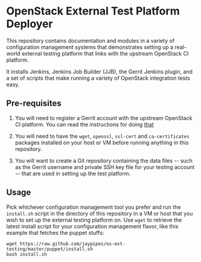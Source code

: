 # OpenStack External Test Platform Deployer

This repository contains documentation and modules in a variety
of configuration management systems that demonstrates setting up
a real-world external testing platform that links with the upstream
OpenStack CI platform.

It installs Jenkins, Jenkins Job Builder (JJB), the Gerrit
Jenkins plugin, and a set of scripts that make running a variety
of OpenStack integration tests easy.

## Pre-requisites

1) You will need to register a Gerrit account with the upstream OpenStack
CI platform. You can read the instructions for doing
[that](http://ci.openstack.org/third_party.html#requesting-a-service-account)

2) You will need to have the `wget`, `openssl`, `ssl-cert` and `ca-certificates`
packages installed on your host or VM before running anything in this
repository.

3) You will want to create a Git repository containing the data files -- such as the
Gerrit username and private SSH key file for your testing account -- that are used
in setting up the test platform.

## Usage

Pick whichever configuration management tool you prefer and run the `install.sh`
script in the directory of this repository in a VM or host that you wish to
set up the external testing platform on. Use `wget` to retrieve the latest install
script for your configuration management flavor, like this example that fetches
the puppet stuffs:

```
wget https://raw.github.com/jaypipes/os-ext-testing/master/puppet/install.sh
bash install.sh
```
